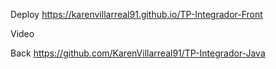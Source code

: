 Deploy
https://karenvillarreal91.github.io/TP-Integrador-Front

Video


Back
https://github.com/KarenVillarreal91/TP-Integrador-Java